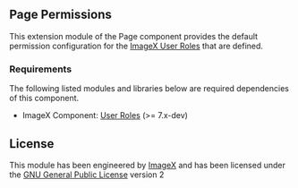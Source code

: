 ## Page Permissions

This extension module of the Page component provides the default permission configuration for the [ImageX User Roles](http://github.com/imagex/imagex_user_roles) that are defined.

### Requirements

The following listed modules and libraries below are required dependencies of this component.

* ImageX Component: [User Roles](http://github.com/imagex/imagex_user_roles) (>= 7.x-dev)

## License

This module has been engineered by [ImageX](http://www.imagexmedia.com) and has been licensed under the [GNU General Public License](http://www.gnu.org/licenses/gpl-2.0.html) version 2